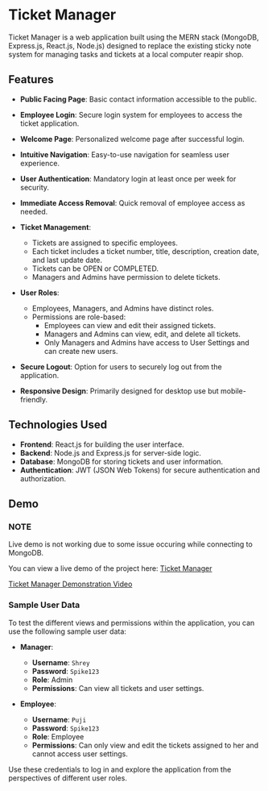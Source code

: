 # Ticket Manager

Ticket Manager is a web application built using the MERN stack (MongoDB, Express.js, React.js, Node.js) designed to replace the existing sticky note system for managing tasks and tickets at a local computer reapir shop.

## Features

- **Public Facing Page**: Basic contact information accessible to the public.
  
- **Employee Login**: Secure login system for employees to access the ticket application.
  
- **Welcome Page**: Personalized welcome page after successful login.
  
- **Intuitive Navigation**: Easy-to-use navigation for seamless user experience.
  
- **User Authentication**: Mandatory login at least once per week for security.
  
- **Immediate Access Removal**: Quick removal of employee access as needed.
  
- **Ticket Management**:
  - Tickets are assigned to specific employees.
  - Each ticket includes a ticket number, title, description, creation date, and last update date.
  - Tickets can be OPEN or COMPLETED.
  - Managers and Admins have permission to delete tickets.
  
- **User Roles**:
  - Employees, Managers, and Admins have distinct roles.
  - Permissions are role-based:
    - Employees can view and edit their assigned tickets.
    - Managers and Admins can view, edit, and delete all tickets.
    - Only Managers and Admins have access to User Settings and can create new users.
  
- **Secure Logout**: Option for users to securely log out from the application.
  
- **Responsive Design**: Primarily designed for desktop use but mobile-friendly.

## Technologies Used

- **Frontend**: React.js for building the user interface.
- **Backend**: Node.js and Express.js for server-side logic.
- **Database**: MongoDB for storing tickets and user information.
- **Authentication**: JWT (JSON Web Tokens) for secure authentication and authorization.

## Demo

### NOTE
Live demo is not working due to some issue occuring while connecting to MongoDB.

You can view a live demo of the project here: [Ticket Manager](https://ticket-manager-g9ib.onrender.com)

[Ticket Manager Demonstration Video](https://drive.google.com/file/d/1Z2tuOK-MBUmqsM8hxa7XjZmqNK4hKJOE/view?usp=share_link)
### Sample User Data

To test the different views and permissions within the application, you can use the following sample user data:

- **Manager**:
  - **Username**: `Shrey`
  - **Password**: `Spike123`
  - **Role**: Admin
  - **Permissions**: Can view all tickets and user settings.

- **Employee**:
  - **Username**: `Puji`
  - **Password**: `Spike123`
  - **Role**: Employee
  - **Permissions**: Can only view and edit the tickets assigned to her and cannot access user settings.

Use these credentials to log in and explore the application from the perspectives of different user roles.


